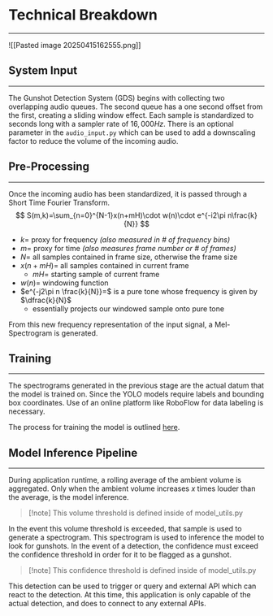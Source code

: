 # Technical Breakdown
---
![[Pasted image 20250415162555.png]]

## System Input
---
The Gunshot Detection System (GDS) begins with collecting two overlapping audio queues. The second queue has a one second offset from the first, creating a sliding window effect. Each sample is standardized to seconds long with a sampler rate of $16,000 Hz$. There is an optional parameter in the `audio_input.py` which can be used to add a downscaling factor to reduce the volume of the incoming audio. 

## Pre-Processing
--- 
Once the incoming audio has been standardized, it is passed through a Short Time Fourier Transform. 
$$
S(m,k)=\sum_{n=0}^{N-1}x(n+mH)\cdot w(n)\cdot e^{-i2\pi n\frac{k}{N}}
$$
- $k=$ proxy for frequency *(also measured in # of frequency bins)*
- $m=$ proxy for time *(also measures frame number or # of frames)*
- $N=$ all samples contained in frame size, otherwise the frame size
- $x(n+mH)=$ all samples contained in current frame
	- $mH=$ starting sample of current frame
- $w(n)=$ windowing function
- $e^{-j2\pi n \frac{k}{N}}=$ is a pure tone whose frequency is given by $\dfrac{k}{N}$
	- essentially projects our windowed sample onto pure tone

From this new frequency representation of the input signal, a Mel-Spectrogram is generated.

## Training
--- 
The spectrograms generated in the previous stage are the actual datum that the model is trained on. Since the YOLO models require labels and bounding box coordinates. Use of an online platform like RoboFlow for data labeling is necessary. 

The process for training the model is outlined [here](). 

## Model Inference Pipeline
---
During application runtime, a rolling average of the ambient volume is aggregated. Only when the ambient volume increases $x$ times louder than the average, is the model inference. 

>[!note] This volume threshold is defined inside of model_utils.py

In the event this volume threshold is exceeded, that sample is used to generate a spectrogram. This spectrogram is used to inference the model to look for gunshots. In the event of a detection, the confidence must exceed the confidence threshold in order for it to be flagged as a gunshot. 

>[!note] This confidence threshold is defined inside of model_utils.py

This detection can be used to trigger or query and external API which can react to the detection. At this time, this application is only capable of the actual detection, and does to connect to any external APIs. 